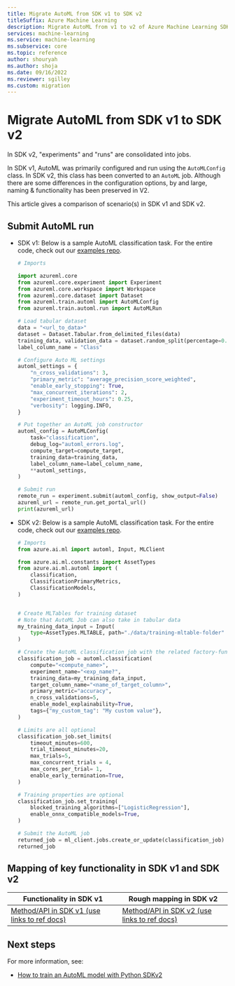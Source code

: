 ```yaml
---
title: Migrate AutoML from SDK v1 to SDK v2
titleSuffix: Azure Machine Learning
description: Migrate AutoML from v1 to v2 of Azure Machine Learning SDK
services: machine-learning
ms.service: machine-learning
ms.subservice: core
ms.topic: reference
author: shouryah
ms.author: shoja
ms.date: 09/16/2022
ms.reviewer: sgilley
ms.custom: migration
---
```


# Migrate AutoML from SDK v1 to SDK v2

In SDK v2, "experiments" and "runs" are consolidated into jobs.

In SDK v1, AutoML was primarily configured and run using the `AutoMLConfig` class. In SDK v2, this class has been converted to an `AutoML` job. Although there are some differences in the configuration options, by and large, naming & functionality has been preserved in V2.

This article gives a comparison of scenario(s) in SDK v1 and SDK v2.

## Submit AutoML run

* SDK v1: Below is a sample AutoML classification task. For the entire code, check out our [examples repo](https://github.com/azure/azureml-examples/blob/main/python-sdk/tutorials/automl-with-azureml/classification-credit-card-fraud/auto-ml-classification-credit-card-fraud.ipynb).

    ```python
    # Imports

    import azureml.core
    from azureml.core.experiment import Experiment
    from azureml.core.workspace import Workspace
    from azureml.core.dataset import Dataset
    from azureml.train.automl import AutoMLConfig
    from azureml.train.automl.run import AutoMLRun   
   
    # Load tabular dataset
    data = "<url_to_data>"
    dataset = Dataset.Tabular.from_delimited_files(data)
    training_data, validation_data = dataset.random_split(percentage=0.8, seed=223)
    label_column_name = "Class"
    
    # Configure Auto ML settings
    automl_settings = {
        "n_cross_validations": 3,
        "primary_metric": "average_precision_score_weighted",
        "enable_early_stopping": True,
        "max_concurrent_iterations": 2,  
        "experiment_timeout_hours": 0.25,  
        "verbosity": logging.INFO,
    }
    
    # Put together an AutoML job constructor
    automl_config = AutoMLConfig(
        task="classification",
        debug_log="automl_errors.log",
        compute_target=compute_target,
        training_data=training_data,
        label_column_name=label_column_name,
        **automl_settings,
    )
    
    # Submit run
    remote_run = experiment.submit(automl_config, show_output=False)
    azureml_url = remote_run.get_portal_url()
    print(azureml_url)
    ```

* SDK v2: Below is a sample AutoML classification task. For the entire code, check out our [examples repo](https://github.com/Azure/azureml-examples/blob/main/sdk/jobs/automl-standalone-jobs/automl-classification-task-bankmarketing/automl-classification-task-bankmarketing-mlflow.ipynb).

    ```python
    # Imports
    from azure.ai.ml import automl, Input, MLClient
    
    from azure.ai.ml.constants import AssetTypes
    from azure.ai.ml.automl import (
        classification,
        ClassificationPrimaryMetrics,
        ClassificationModels,
    )
    
   
    # Create MLTables for training dataset
    # Note that AutoML Job can also take in tabular data
    my_training_data_input = Input(
        type=AssetTypes.MLTABLE, path="./data/training-mltable-folder"
    )
    
    # Create the AutoML classification job with the related factory-function.
    classification_job = automl.classification(
        compute="<compute_name>",
        experiment_name="<exp_name?",
        training_data=my_training_data_input,
        target_column_name="<name_of_target_column>",
        primary_metric="accuracy",
        n_cross_validations=5,
        enable_model_explainability=True,
        tags={"my_custom_tag": "My custom value"},
    )
    
    # Limits are all optional
    classification_job.set_limits(
        timeout_minutes=600,
        trial_timeout_minutes=20,
        max_trials=5,
        max_concurrent_trials = 4,
        max_cores_per_trial= 1,
        enable_early_termination=True,
    )
    
    # Training properties are optional
    classification_job.set_training(
        blocked_training_algorithms=["LogisticRegression"],
        enable_onnx_compatible_models=True,
    )
    
    # Submit the AutoML job
    returned_job = ml_client.jobs.create_or_update(classification_job)  
    returned_job
    ```

## Mapping of key functionality in SDK v1 and SDK v2

|Functionality in SDK v1|Rough mapping in SDK v2|
|-|-|
|[Method/API in SDK v1 (use links to ref docs)](/python/api/azureml-train-automl-client/azureml.train.automl)|[Method/API in SDK v2 (use links to ref docs)](/python/api/azure-ai-ml/azure.ai.ml.automl)|

## Next steps

For more information, see:

* [How to train an AutoML model with Python SDKv2](how-to-configure-auto-train.md)
